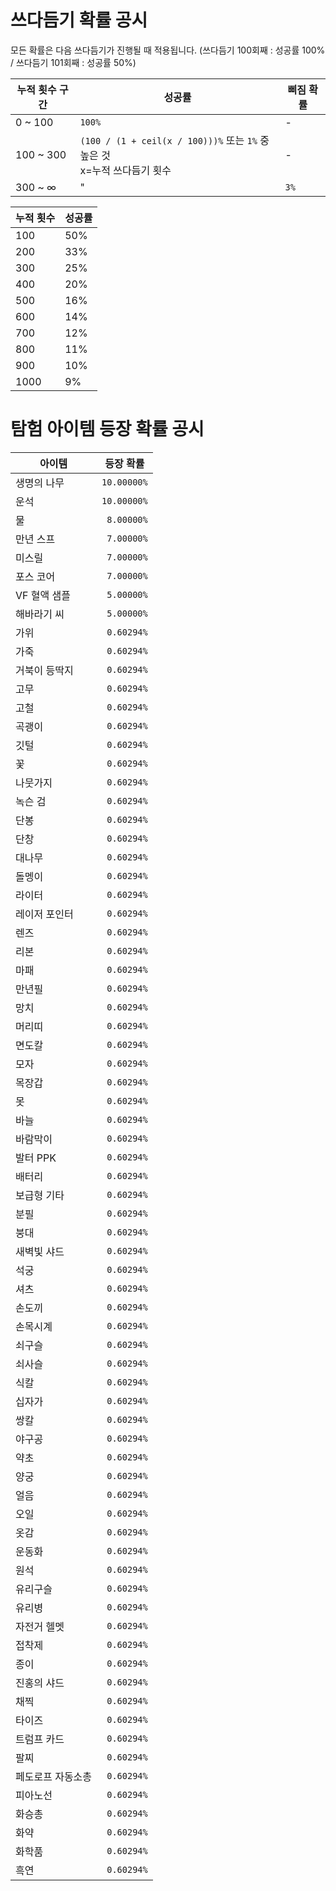 # 쓰다듬기 확률 공시
모든 확률은 다음 쓰다듬기가 진행될 때 적용됩니다. (쓰다듬기 100회째 : 성공률 100% / 쓰다듬기 101회째 : 성공률 50%)

| 누적 횟수 구간 | 성공률 | 삐짐 확률 |
| -------- | ------ | --------- |
| 0 ~ 100 | `100%` | - |
| 100 ~ 300 | `(100 / (1 + ceil(x / 100)))%` 또는 `1%` 중 높은 것<br>x=누적 쓰다듬기 횟수 | - |
| 300 ~ ∞ | " | `3%` |

| 누적 횟수 | 성공률 |
| -------- | ------ |
| 100 | 50% |
| 200 | 33% |
| 300 | 25% |
| 400 | 20% |
| 500 | 16% |
| 600 | 14% |
| 700 | 12% |
| 800 | 11% |
| 900 | 10% |
| 1000 | 9% |

# 탐험 아이템 등장 확률 공시

| 아이템 | 등장 확률 |
| ----- | --------- |
| 생명의 나무 | `10.00000%` |
| 운석 | `10.00000%` |
| 물 | ` 8.00000%` |
| 만년 스프 | ` 7.00000%` |
| 미스릴 | ` 7.00000%` |
| 포스 코어 | ` 7.00000%` |
| VF 혈액 샘플 | ` 5.00000%` |
| 해바라기 씨 | ` 5.00000%` |
| 가위 | ` 0.60294%` |
| 가죽 | ` 0.60294%` |
| 거북이 등딱지 | ` 0.60294%` |
| 고무 | ` 0.60294%` |
| 고철 | ` 0.60294%` |
| 곡괭이 | ` 0.60294%` |
| 깃털 | ` 0.60294%` |
| 꽃 | ` 0.60294%` |
| 나뭇가지 | ` 0.60294%` |
| 녹슨 검 | ` 0.60294%` |
| 단봉 | ` 0.60294%` |
| 단창 | ` 0.60294%` |
| 대나무 | ` 0.60294%` |
| 돌멩이 | ` 0.60294%` |
| 라이터 | ` 0.60294%` |
| 레이저 포인터 | ` 0.60294%` |
| 렌즈 | ` 0.60294%` |
| 리본 | ` 0.60294%` |
| 마패 | ` 0.60294%` |
| 만년필 | ` 0.60294%` |
| 망치 | ` 0.60294%` |
| 머리띠 | ` 0.60294%` |
| 면도칼 | ` 0.60294%` |
| 모자 | ` 0.60294%` |
| 목장갑 | ` 0.60294%` |
| 못 | ` 0.60294%` |
| 바늘 | ` 0.60294%` |
| 바람막이 | ` 0.60294%` |
| 발터 PPK | ` 0.60294%` |
| 배터리 | ` 0.60294%` |
| 보급형 기타 | ` 0.60294%` |
| 분필 | ` 0.60294%` |
| 붕대 | ` 0.60294%` |
| 새벽빛 샤드 | ` 0.60294%` |
| 석궁 | ` 0.60294%` |
| 셔츠 | ` 0.60294%` |
| 손도끼 | ` 0.60294%` |
| 손목시계 | ` 0.60294%` |
| 쇠구슬 | ` 0.60294%` |
| 쇠사슬 | ` 0.60294%` |
| 식칼 | ` 0.60294%` |
| 십자가 | ` 0.60294%` |
| 쌍칼 | ` 0.60294%` |
| 야구공 | ` 0.60294%` |
| 약초 | ` 0.60294%` |
| 양궁 | ` 0.60294%` |
| 얼음 | ` 0.60294%` |
| 오일 | ` 0.60294%` |
| 옷감 | ` 0.60294%` |
| 운동화 | ` 0.60294%` |
| 원석 | ` 0.60294%` |
| 유리구슬 | ` 0.60294%` |
| 유리병 | ` 0.60294%` |
| 자전거 헬멧 | ` 0.60294%` |
| 접착제 | ` 0.60294%` |
| 종이 | ` 0.60294%` |
| 진홍의 샤드 | ` 0.60294%` |
| 채찍 | ` 0.60294%` |
| 타이즈 | ` 0.60294%` |
| 트럼프 카드 | ` 0.60294%` |
| 팔찌 | ` 0.60294%` |
| 페도로프 자동소총 | ` 0.60294%` |
| 피아노선 | ` 0.60294%` |
| 화승총 | ` 0.60294%` |
| 화약 | ` 0.60294%` |
| 화학품 | ` 0.60294%` |
| 흑연 | ` 0.60294%` |
